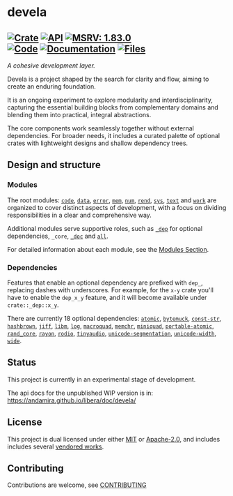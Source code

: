 # devela

[![Crate](https://img.shields.io/crates/v/devela.svg)](https://crates.io/crates/devela)
[![API](https://docs.rs/devela/badge.svg)](https://docs.rs/devela/)
[![MSRV: 1.83.0](https://flat.badgen.net/badge/MSRV/1.83.0/purple)](https://releases.rs/docs/1.83.0/)
<br/>
[![Code](https://tokei.rs/b1/github/andamira/devela?category=code)](https://github.com/andamira/devela)
[![Documentation](https://tokei.rs/b1/github/andamira/devela?category=comments)](https://docs.rs/devela/)
[![Files](https://tokei.rs/b1/github/andamira/devela?category=files)](https://github.com/andamira/devela/tree/main/)
---

*A cohesive development layer.*

Devela is a project shaped by the search for clarity and flow,
aiming to create an enduring foundation.

It is an ongoing experiment to explore modularity and interdisciplinarity,
capturing the essential building blocks from complementary domains
and blending them into practical, integral abstractions.

The core components work seamlessly together without external dependencies.
For broader needs, it includes a curated palette of optional crates with
lightweight designs and shallow dependency trees.

## Design and structure

### Modules

The root modules:
[`code`], [`data`], [`error`], [`mem`], [`num`], [`rend`], [`sys`], [`text`] and [`work`]
are organized to cover distinct aspects of development, with a focus on
dividing responsibilities in a clear and comprehensive way.

Additional modules serve supportive roles,
such as [`_dep`] for optional dependencies,
`_core`, [`_doc`] and [`all`].

For detailed information about each module, see the
[Modules Section](https://docs.rs/devela/latest/devela/#modules).

[`code`]: https://docs.rs/devela/latest/devela/code/index.html
[`data`]: https://docs.rs/devela/latest/devela/data/index.html
[`error`]: https://docs.rs/devela/latest/devela/error/index.html
[`mem`]: https://docs.rs/devela/latest/devela/mem/index.html
[`num`]: https://docs.rs/devela/latest/devela/num/index.html
[`rend`]: https://docs.rs/devela/latest/devela/rend/index.html
[`sys`]: https://docs.rs/devela/latest/devela/sys/index.html
[`text`]: https://docs.rs/devela/latest/devela/text/index.html
[`work`]: https://docs.rs/devela/latest/devela/work/index.html

[`_dep`]: https://docs.rs/devela/latest/devela/_dep/index.html
[`_doc`]: https://docs.rs/devela/latest/devela/_doc/index.html
[`all`]: https://docs.rs/devela/latest/devela/all/index.html

### Dependencies
Features that enable an optional dependency are prefixed with `dep_`, replacing
dashes with underscores. For example, for the `x-y` crate you'll have to enable
the `dep_x_y` feature, and it will become available under `crate::_dep::x_y`.

There are currently 18 optional dependencies:
[`atomic`](https://crates.io/crates/atomic),
[`bytemuck`](https://crates.io/crates/bytemuck),
[`const-str`](https://crates.io/crates/const-str),
[`hashbrown`](https://crates.io/crates/hashbrown),
[`jiff`](https://crates.io/crates/jiff),
[`libm`](https://crates.io/crates/libm),
[`log`](https://crates.io/crates/log),
[`macroquad`](https://crates.io/crates/macroquad),
[`memchr`](https://crates.io/crates/memchr),
[`miniquad`](https://crates.io/crates/miniquad),
[`portable-atomic`](https://crates.io/crates/portable-atomic),
[`rand_core`](https://crates.io/crates/rand_core),
[`rayon`](https://crates.io/crates/rayon),
[`rodio`](https://crates.io/crates/rodio),
[`tinyaudio`](https://crates.io/crates/tinyaudio),
[`unicode-segmentation`](https://crates.io/crates/unicode-segmentation),
[`unicode-width`](https://crates.io/crates/unicode-width),
[`wide`](https://crates.io/crates/wide).


## Status
This project is currently in an experimental stage of development.

The api docs for the unpublished WIP version is in: https://andamira.github.io/libera/doc/devela/

## License
This project is dual licensed under either [MIT](LICENSE-MIT)
or [Apache-2.0](LICENSE-APACHE), and includes includes several
[vendored works](DOCS/VENDORED.md).

## Contributing
Contributions are welcome, see [CONTRIBUTING](DOCS/CONTRIBUTING.md)
